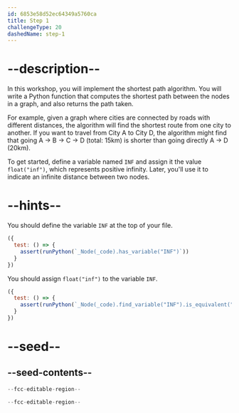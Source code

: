 ```yaml
---
id: 6853e58d52ec64349a5760ca
title: Step 1
challengeType: 20
dashedName: step-1
---
```


# --description--

In this workshop, you will implement the shortest path algorithm. You will write a Python function that computes the shortest path between the nodes in a graph, and also returns the path taken.

For example, given a graph where cities are connected by roads with different distances, the algorithm will find the shortest route from one city to another. If you want to travel from City A to City D, the algorithm might find that going A → B → C → D (total: 15km) is shorter than going directly A → D (20km).

To get started, define a variable named `INF` and assign it the value `float("inf")`, which represents positive infinity. Later, you'll use it to indicate an infinite distance between two nodes.

# --hints--

You should define the variable `INF` at the top of your file.

```js
({
  test: () => {
    assert(runPython(`_Node(_code).has_variable("INF")`))
  }
})
```

You should assign `float("inf")` to the variable `INF`.

```js
({
  test: () => {
    assert(runPython(`_Node(_code).find_variable("INF").is_equivalent("INF = float('inf')")`))
  }
})
```

# --seed--

## --seed-contents--

```py
--fcc-editable-region--

--fcc-editable-region--
```
